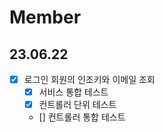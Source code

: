 # Member

## 23.06.22

- [x] 로그인 회원의 인조키와 이메일 조회
  - [x] 서비스 통합 테스트
  - [x] 컨트롤러 단위 테스트
  - [] 컨트롤러 통합 테스트